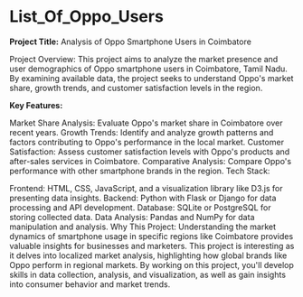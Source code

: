 # List_Of_Oppo_Users

**Project Title:** Analysis of Oppo Smartphone Users in Coimbatore

Project Overview: This project aims to analyze the market presence and user demographics of Oppo smartphone users in Coimbatore, Tamil Nadu. By examining available data, the project seeks to understand Oppo's market share, growth trends, and customer satisfaction levels in the region.

**Key Features:**

Market Share Analysis: Evaluate Oppo's market share in Coimbatore over recent years.
Growth Trends: Identify and analyze growth patterns and factors contributing to Oppo's performance in the local market.
Customer Satisfaction: Assess customer satisfaction levels with Oppo's products and after-sales services in Coimbatore.
Comparative Analysis: Compare Oppo's performance with other smartphone brands in the region.
Tech Stack:

Frontend: HTML, CSS, JavaScript, and a visualization library like D3.js for presenting data insights.
Backend: Python with Flask or Django for data processing and API development.
Database: SQLite or PostgreSQL for storing collected data.
Data Analysis: Pandas and NumPy for data manipulation and analysis.
Why This Project: Understanding the market dynamics of smartphone usage in specific regions like Coimbatore provides valuable insights for businesses and marketers. This project is interesting as it delves into localized market analysis, highlighting how global brands like Oppo perform in regional markets. By working on this project, you'll develop skills in data collection, analysis, and visualization, as well as gain insights into consumer behavior and market trends.
